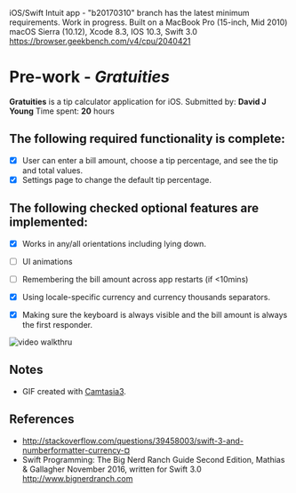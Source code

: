 iOS/Swift Intuit app - "b20170310" branch has the latest minimum requirements. Work in progress.
Built on a MacBook Pro (15-inch, Mid 2010) macOS Sierra (10.12), Xcode 8.3, IOS 10.3, Swift 3.0 
https://browser.geekbench.com/v4/cpu/2040421
# Pre-work - *Gratuities*
**Gratuities** is a tip calculator application for iOS.
Submitted by: **David J Young**
Time spent: **20** hours
## The following **required** functionality is complete:
* [x] User can enter a bill amount, choose a tip percentage, and see the tip and total values.
* [x] Settings page to change the default tip percentage.

## The following checked **optional** features are implemented:
* [x] Works in any/all orientations including lying down.
* [ ] UI animations
* [ ] Remembering the bill amount across app restarts (if <10mins)
* [x] Using locale-specific currency and currency thousands separators.
* [x] Making sure the keyboard is always visible and the bill amount is always the first responder. 


![video walkthru](http://davidjyoung.com/cmg/tippy6.gif)
## Notes
* GIF created with [Camtasia3](https://www.techsmith.com/).
## References
* http://stackoverflow.com/questions/39458003/swift-3-and-numberformatter-currency-¤
* Swift Programming: The Big Nerd Ranch Guide Second Edition, Mathias & Gallagher November 2016, written for Swift 3.0 http://www.bignerdranch.com

